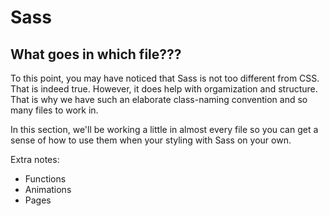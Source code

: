 # Sass

## What goes in which file???

To this point, you may have noticed that Sass is not too different from CSS. That is indeed true. However, it does help with orgamization and structure. That is why we have such an elaborate class-naming convention and so many files to work in. 

In this section, we'll be working a little in almost every file so you can get a sense of how to use them when your styling with Sass on your own. 

Extra notes:
- Functions
- Animations
- Pages